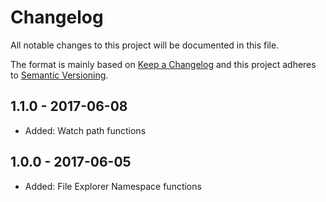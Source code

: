 # Changelog

All notable changes to this project will be documented in this file.

The format is mainly based on [Keep a Changelog](http://keepachangelog.com/)
and this project adheres to [Semantic Versioning](http://semver.org/).


## 1.1.0 - 2017-06-08

- Added: Watch path functions


## 1.0.0 - 2017-06-05

- Added: File Explorer Namespace functions
